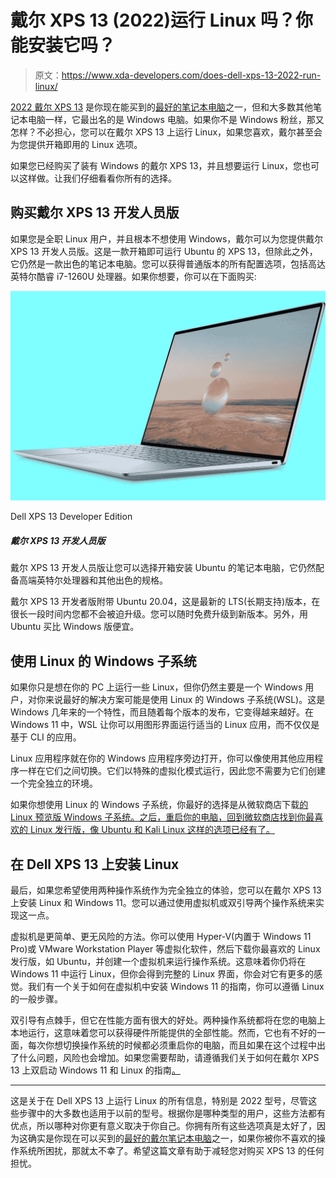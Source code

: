 # 戴尔 XPS 13 (2022)运行 Linux 吗？你能安装它吗？

> 原文：<https://www.xda-developers.com/does-dell-xps-13-2022-run-linux/>

[2022 戴尔 XPS 13](https://www.xda-developers.com/dell-xps-13-2022/) 是你现在能买到的[最好的笔记本电脑](https://www.xda-developers.com/best-laptops/)之一，但和大多数其他笔记本电脑一样，它最出名的是 Windows 电脑。如果你不是 Windows 粉丝，那又怎样？不必担心，您可以在戴尔 XPS 13 上运行 Linux，如果您喜欢，戴尔甚至会为您提供开箱即用的 Linux 选项。

如果您已经购买了装有 Windows 的戴尔 XPS 13，并且想要运行 Linux，您也可以这样做。让我们仔细看看你所有的选择。

## 购买戴尔 XPS 13 开发人员版

如果您是全职 Linux 用户，并且根本不想使用 Windows，戴尔可以为您提供戴尔 XPS 13 开发人员版。这是一款开箱即可运行 Ubuntu 的 XPS 13，但除此之外，它仍然是一款出色的笔记本电脑。您可以获得普通版本的所有配置选项，包括高达英特尔酷睿 i7-1260U 处理器。如果你想要，你可以在下面购买:

 <picture>![The Dell XPS 13 Developer Edition gives you the option to get the laptop with Ubuntu installed out of te box, and it still comes with high-end Intel processors and other great specs.](img/801860ce5cc4d65f4984a001236e3475.png)</picture> 

Dell XPS 13 Developer Edition

##### 戴尔 XPS 13 开发人员版

戴尔 XPS 13 开发人员版让您可以选择开箱安装 Ubuntu 的笔记本电脑，它仍然配备高端英特尔处理器和其他出色的规格。

戴尔 XPS 13 开发者版附带 Ubuntu 20.04，这是最新的 LTS(长期支持)版本，在很长一段时间内您都不会被迫升级。您可以随时免费升级到新版本。另外，用 Ubuntu 买比 Windows 版便宜。

## 使用 Linux 的 Windows 子系统

如果你只是想在你的 PC 上运行一些 Linux，但你仍然主要是一个 Windows 用户，对你来说最好的解决方案可能是使用 Linux 的 Windows 子系统(WSL)。这是 Windows 几年来的一个特性，而且随着每个版本的发布，它变得越来越好。在 Windows 11 中，WSL 让你可以用图形界面运行适当的 Linux 应用，而不仅仅是基于 CLI 的应用。

Linux 应用程序就在你的 Windows 应用程序旁边打开，你可以像使用其他应用程序一样在它们之间切换。它们以特殊的虚拟化模式运行，因此您不需要为它们创建一个完全独立的环境。

如果你想使用 Linux 的 Windows 子系统，你最好的选择是从微软商店下载[的 Linux 预览版 Windows 子系统。之后，重启你的电脑，回到微软商店找到你最喜欢的 Linux 发行版，像 Ubuntu 和 Kali Linux 这样的选项已经有了。](https://www.microsoft.com/store/productId/9P9TQF7MRM4R)

## 在 Dell XPS 13 上安装 Linux

最后，如果您希望使用两种操作系统作为完全独立的体验，您可以在戴尔 XPS 13 上安装 Linux 和 Windows 11。您可以通过使用虚拟机或双引导两个操作系统来实现这一点。

虚拟机是更简单、更无风险的方法。你可以使用 Hyper-V(内置于 Windows 11 Pro)或 VMware Workstation Player 等虚拟化软件，然后下载你最喜欢的 Linux 发行版，如 Ubuntu，并创建一个虚拟机来运行操作系统。这意味着你仍将在 Windows 11 中运行 Linux，但你会得到完整的 Linux 界面，你会对它有更多的感觉。我们有一个关于如何在虚拟机中安装 Windows 11 的指南，你可以遵循 Linux 的一般步骤。

双引导有点棘手，但它在性能方面有很大的好处。两种操作系统都将在您的电脑上本地运行，这意味着您可以获得硬件所能提供的全部性能。然而，它也有不好的一面，每次你想切换操作系统的时候都必须重启你的电脑，而且如果在这个过程中出了什么问题，风险也会增加。如果您需要帮助，请遵循我们关于如何在戴尔 XPS 13 上双启动 Windows 11 和 Linux 的指南[。](https://www.xda-developers.com/dual-boot-windows-11-linux/)

* * *

这是关于在 Dell XPS 13 上运行 Linux 的所有信息，特别是 2022 型号，尽管这些步骤中的大多数也适用于以前的型号。根据你是哪种类型的用户，这些方法都有优点，所以哪种对你更有意义取决于你自己。你拥有所有这些选项真是太好了，因为这确实是你现在可以买到的[最好的戴尔笔记本电脑](https://www.xda-developers.com/best-dell-laptops/)之一，如果你被你不喜欢的操作系统所困扰，那就太不幸了。希望这篇文章有助于减轻您对购买 XPS 13 的任何担忧。